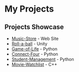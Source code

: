 # My Projects

## Projects Showcase

- [Music-Store](https://github.com/CostinCJ/Music-Store)  -  Web Site
- [Roll-a-ball](https://github.com/CostinCJ/First-Game)  -  Unity
- [Game-of-Life](https://github.com/CostinCJ/Game-of-Life)  -  Python
- [Connect-Four](https://github.com/CostinCJ/Connect-Four)  -  Python
- [Student-Management](https://github.com/CostinCJ/Student-Management)  -  Python
- [Movie-Watchlist](https://github.com/CostinCJ/Movie-Watchlist)  -  C++
  

